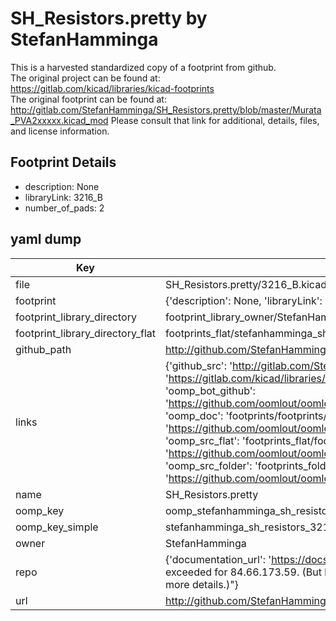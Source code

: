 # SH_Resistors.pretty by StefanHamminga  
This is a harvested standardized copy of a footprint from github.  
The original project can be found at:  
https://gitlab.com/kicad/libraries/kicad-footprints  
The original footprint can be found at:
http://gitlab.com/StefanHamminga/SH_Resistors.pretty/blob/master/Murata_PVA2xxxxx.kicad_mod
Please consult that link for additional, details, files, and license information.  
## Footprint Details
* description: None  
* libraryLink: 3216_B  
* number_of_pads: 2  
## yaml dump  
| Key | Value |  
| --- | --- |  
| file | SH_Resistors.pretty/3216_B.kicad_mod |  
| footprint | {'description': None, 'libraryLink': '3216_B', 'number_of_pads': 2} |  
| footprint_library_directory | footprint_library_owner/StefanHamminga_SH_Resistors.pretty |  
| footprint_library_directory_flat | footprints_flat/stefanhamminga_sh_resistors_3216_b/working |  
| github_path | http://github.com/StefanHamminga/SH_Resistors.pretty/blob/master/3216_B.kicad_mod |  
| links | {'github_src': 'http://gitlab.com/StefanHamminga/SH_Resistors.pretty/blob/master/Murata_PVA2xxxxx.kicad_mod', 'github_src_repo': 'https://gitlab.com/kicad/libraries/kicad-footprints', 'oomp_bot': 'footprints/stefanhamminga_sh_resistors_3216_b/working', 'oomp_bot_github': 'https://github.com/oomlout/oomlout_oomp_footprint_bot/tree/main/footprints/stefanhamminga_sh_resistors_3216_b/working', 'oomp_doc': 'footprints/footprints/StefanHamminga/SH_Resistors/3216_B/working/', 'oomp_doc_github': 'https://github.com/oomlout/oomlout_oomp_footprint_doc/tree/main/footprints/footprints/StefanHamminga/SH_Resistors/3216_B/working', 'oomp_src_flat': 'footprints_flat/footprints_flat/stefanhamminga_sh_resistors_3216_b/working', 'oomp_src_flat_github': 'https://github.com/oomlout/oomlout_oomp_footprint_src/tree/main/footprints_flat/stefanhamminga_sh_resistors_3216_b/working', 'oomp_src_folder': 'footprints_folder/footprints_folder/StefanHamminga/SH_Resistors/3216_B/working', 'oomp_src_folder_github': 'https://github.com/oomlout/oomlout_oomp_footprint_src/tree/main/footprints_folder/StefanHamminga/SH_Resistors/3216_B/working'} |  
| name | SH_Resistors.pretty |  
| oomp_key | oomp_stefanhamminga_sh_resistors_3216_b |  
| oomp_key_simple | stefanhamminga_sh_resistors_3216_b |  
| owner | StefanHamminga |  
| repo | {'documentation_url': 'https://docs.github.com/rest/overview/resources-in-the-rest-api#rate-limiting', 'message': "API rate limit exceeded for 84.66.173.59. (But here's the good news: Authenticated requests get a higher rate limit. Check out the documentation for more details.)"} |  
| url | http://github.com/StefanHamminga/SH_Resistors.pretty |  

